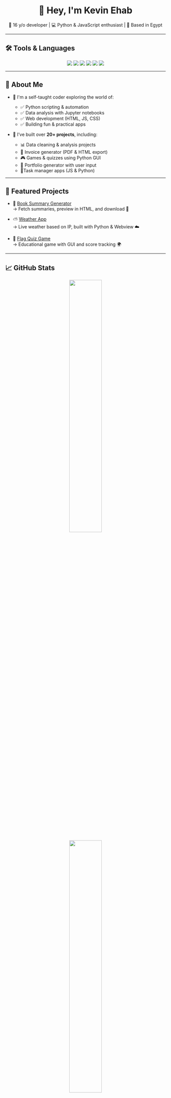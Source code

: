 <h1 align="center">👋 Hey, I'm Kevin Ehab</h1>

<p align="center">
  🧠 16 y/o developer | 💻 Python & JavaScript enthusiast | 📍 Based in Egypt  
</p>

---
## 🛠️ Tools & Languages

<p align="center">
  <img src="https://img.shields.io/badge/Python-3776AB?style=for-the-badge&logo=python&logoColor=white" />
  <img src="https://img.shields.io/badge/JavaScript-F7DF1E?style=for-the-badge&logo=javascript&logoColor=black" />
  <img src="https://img.shields.io/badge/Jupyter-F37626?style=for-the-badge&logo=Jupyter&logoColor=white" />
  <img src="https://img.shields.io/badge/HTML5-E34F26?style=for-the-badge&logo=html5&logoColor=white" />
  <img src="https://img.shields.io/badge/CSS3-1572B6?style=for-the-badge&logo=css3&logoColor=white" />
  <img src="https://img.shields.io/badge/Tkinter-FF69B4?style=for-the-badge" />

</p>

---
## 🚀 About Me

- 🧠 I'm a self-taught coder exploring the world of:
  - ✅ Python scripting & automation
  - ✅ Data analysis with Jupyter notebooks
  - ✅ Web development (HTML, JS, CSS)
  - ✅ Building fun & practical apps

- 🔧 I’ve built over **20+ projects**, including:
  - 📊 Data cleaning & analysis projects
  - 🧾 Invoice generator (PDF & HTML export)
  - 🎮 Games & quizzes using Python GUI
  - 📂 Portfolio generator with user input
  - 📝Task manager apps (JS & Python)

---



## 📌 Featured Projects

- 📘 [Book Summary Generator](https://github.com/kevin-ehab/book-summary-generator)  
  → Fetch summaries, preview in HTML, and download 📄

- ⛅ [Weather App](https://github.com/kevin-ehab/weather-app)  
  → Live weather based on IP, built with Python & Webview ☁️

- 🧠 [Flag Quiz Game](https://github.com/kevin-ehab/flag-quiz-game)  
  → Educational game with GUI and score tracking 🌍

---

## 📈 GitHub Stats

<p align="center">
  <img src="https://github-readme-stats.vercel.app/api/top-langs/?username=kevin-ehab&layout=compact&theme=tokyonight&hide_border=true" width="45%"/><br>
  <img src="https://github-readme-stats.vercel.app/api?username=kevin-ehab&show_icons=true&theme=tokyonight&hide_border=true" width="45%"/>
</p>

---

## 📫 Contact Me

- 📧 Email: [kevinehab8801@gmail.com](mailto:kevinehab8801@gmail.com)
  
---
